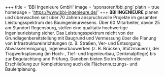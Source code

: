 +++
title = 'BBI Ingenieure GmbH'
image = 'sponsoren/bbi.png'
platin = true
homepage = 'https://www.bbi-ingenieure.de/'
+++
**BBI INGENIEURE** planen und überwachen seit über 70 Jahren anspruchsvolle Projekte im gesamten Leistungsspektrum des Bauingenieurwesens. Über 60 Mitarbeiter, davon 25 am Standort Regensburg, stellen eine qualitativ hochwertige Ingenieurleistung sicher. Das Leistungsspektrum reicht von der Grundlagenbereitstellung mit Baugrund und Vermessung über die Planung von Infrastruktureinrichtungen (z. B. Straßen, Ver- und Entsorgung, Abwasserreinigung), Ingenieurbauwerken (z. B. Brücken, Stützmauern), der Tragwerksplanung (im Hoch-, Tief- und Ingenieurbau, Denkmalpflege) bis zur Begutachtung und Prüfung. Daneben bieten Sie im Bereich der Erschließung zur Komplettierung auch die Flächennutzungs- und Bauleitplanung.